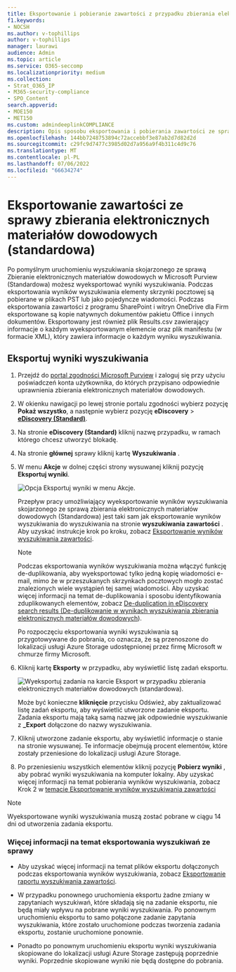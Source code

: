 ```yaml
---
title: Eksportowanie i pobieranie zawartości z przypadku zbierania elektronicznych materiałów dowodowych (Standardowa)
f1.keywords:
- NOCSH
ms.author: v-tophillips
author: v-tophillips
manager: laurawi
audience: Admin
ms.topic: article
ms.service: O365-seccomp
ms.localizationpriority: medium
ms.collection:
- Strat_O365_IP
- M365-security-compliance
- SPO_Content
search.appverid:
- MOE150
- MET150
ms.custom: admindeeplinkCOMPLIANCE
description: Opis sposobu eksportowania i pobierania zawartości ze sprawy zbierania elektronicznych materiałów dowodowych (Standard) w usłudze Microsoft 365.
ms.openlocfilehash: 144bb7248753894c72accebbf3e87ab2d7d82d2d
ms.sourcegitcommit: c29fc9d7477c3985d02d7a956a9f4b311c4d9c76
ms.translationtype: MT
ms.contentlocale: pl-PL
ms.lasthandoff: 07/06/2022
ms.locfileid: "66634274"
---
```

# <a name="export-content-from-a-ediscovery-standard-case"></a>Eksportowanie zawartości ze sprawy zbierania elektronicznych materiałów dowodowych (standardowa)

Po pomyślnym uruchomieniu wyszukiwania skojarzonego ze sprawą Zbieranie elektronicznych materiałów dowodowych w Microsoft Purview (Standardowa) możesz wyeksportować wyniki wyszukiwania. Podczas eksportowania wyników wyszukiwania elementy skrzynki pocztowej są pobierane w plikach PST lub jako pojedyncze wiadomości. Podczas eksportowania zawartości z programu SharePoint i witryn OneDrive dla Firm eksportowane są kopie natywnych dokumentów pakietu Office i innych dokumentów. Eksportowany jest również plik Results.csv zawierający informacje o każdym wyeksportowanym elemencie oraz plik manifestu (w formacie XML), który zawiera informacje o każdym wyniku wyszukiwania.
  
## <a name="export-search-results"></a>Eksportuj wyniki wyszukiwania

1. Przejdź do <a href="https://go.microsoft.com/fwlink/p/?linkid=2077149" target="_blank">portal zgodności Microsoft Purview</a> i zaloguj się przy użyciu poświadczeń konta użytkownika, do których przypisano odpowiednie uprawnienia zbierania elektronicznych materiałów dowodowych.

2. W okienku nawigacji po lewej stronie portalu zgodności wybierz pozycję **Pokaż wszystko**, a następnie wybierz pozycję **eDiscovery** > <a href="https://go.microsoft.com/fwlink/p/?linkid=2174007" target="_blank">**eDiscovery (Standard)**</a>.

3. Na stronie **eDiscovery (Standard)** kliknij nazwę przypadku, w ramach którego chcesz utworzyć blokadę.

4. Na stronie **głównej** sprawy kliknij kartę **Wyszukiwania** .

5. W menu **Akcje** w dolnej części strony wysuwanej kliknij pozycję **Eksportuj wyniki**.

   ![Opcja Eksportuj wyniki w menu Akcje.](../media/ActionMenuExportResults.png)

   Przepływ pracy umożliwiający wyeksportowanie wyników wyszukiwania skojarzonego ze sprawą zbierania elektronicznych materiałów dowodowych (Standardowa) jest taki sam jak eksportowanie wyników wyszukiwania do wyszukiwania na stronie **wyszukiwania zawartości** . Aby uzyskać instrukcje krok po kroku, zobacz [Eksportowanie wyników wyszukiwania zawartości](export-search-results.md).

   > [!NOTE]
   > Podczas eksportowania wyników wyszukiwania można włączyć funkcję de-duplikowania, aby wyeksportować tylko jedną kopię wiadomości e-mail, mimo że w przeszukanych skrzynkach pocztowych mogło zostać znalezionych wiele wystąpień tej samej wiadomości. Aby uzyskać więcej informacji na temat de-duplikowania i sposobu identyfikowania zduplikowanych elementów, zobacz [De-duplication in eDiscovery search results (De-duplikowanie w wynikach wyszukiwania zbierania elektronicznych materiałów dowodowych](de-duplication-in-ediscovery-search-results.md)).

   Po rozpoczęciu eksportowania wyniki wyszukiwania są przygotowywane do pobrania, co oznacza, że są przenoszone do lokalizacji usługi Azure Storage udostępnionej przez firmę Microsoft w chmurze firmy Microsoft.
  
6. Kliknij kartę **Eksporty** w przypadku, aby wyświetlić listę zadań eksportu.
  
   ![Wyeksportuj zadania na karcie Eksport w przypadku zbierania elektronicznych materiałów dowodowych (standardowa).](../media/CoreeDiscoveryExport.png)

   Może być konieczne **kliknięcie** przycisku Odśwież, aby zaktualizować listę zadań eksportu, aby wyświetlić utworzone zadanie eksportu. Zadania eksportu mają taką samą nazwę jak odpowiednie wyszukiwanie z **_Export** dołączone do nazwy wyszukiwania.

7. Kliknij utworzone zadanie eksportu, aby wyświetlić informacje o stanie na stronie wysuwanej. Te informacje obejmują procent elementów, które zostały przeniesione do lokalizacji usługi Azure Storage.

8. Po przeniesieniu wszystkich elementów kliknij pozycję **Pobierz wyniki** , aby pobrać wyniki wyszukiwania na komputer lokalny. Aby uzyskać więcej informacji na temat pobierania wyników wyszukiwania, zobacz Krok 2 w [temacie Eksportowanie wyników wyszukiwania zawartości](export-search-results.md#step-2-download-the-search-results)

> [!NOTE]
> Wyeksportowane wyniki wyszukiwania muszą zostać pobrane w ciągu 14 dni od utworzenia zadania eksportu.

### <a name="more-information-about-exporting-searches-from-a-case"></a>Więcej informacji na temat eksportowania wyszukiwań ze sprawy

- Aby uzyskać więcej informacji na temat plików eksportu dołączonych podczas eksportowania wyników wyszukiwania, zobacz [Eksportowanie raportu wyszukiwania zawartości](export-a-content-search-report.md#whats-included-in-the-report).

- W przypadku ponownego uruchomienia eksportu żadne zmiany w zapytaniach wyszukiwań, które składają się na zadanie eksportu, nie będą miały wpływu na pobrane wyniki wyszukiwania. Po ponownym uruchomieniu eksportu to samo połączone zadanie zapytania wyszukiwania, które zostało uruchomione podczas tworzenia zadania eksportu, zostanie uruchomione ponownie.

- Ponadto po ponownym uruchomieniu eksportu wyniki wyszukiwania skopiowane do lokalizacji usługi Azure Storage zastępują poprzednie wyniki. Poprzednie skopiowane wyniki nie będą dostępne do pobrania.
